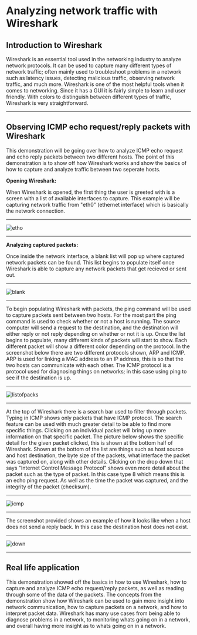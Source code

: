 # Analyzing network traffic with Wireshark


<h2>Introduction to Wireshark</h2>

Wireshark is an essential tool used in the networking industry to analyze network protocols. It can be used to capture many different types of network traffic; often mainly used to troubleshoot problems in a network such as latency issues, detecting malicious traffic, observing network traffic, and much more. Wireshark is one of the most helpful tools when it comes to networking. Since it has a GUI it is fairly simple to learn and user friendly. With colors to distinguish between different types of traffic, Wireshark is very straightforward.
<hr>

<h2>Observing ICMP echo request/reply packets with Wireshark</h2>

This demonstration will be going over how to analyze ICMP echo request and echo reply packets between two different hosts. The point of this demonstration is to show off how Wireshark works and show the basics of how to capture and analyze traffic between two seperate hosts.

<strong>Opening Wireshark:</strong>

When Wireshark is opened, the first thing the user is greeted with is a screen with a list of available interfaces to capture. This example will be capturing network traffic from "eth0" (ethernet interface) which is basically the network connection. 
<hr>

![etho](https://github.com/victorF29/Wireshark/assets/145622790/37149c1c-1e75-408e-92fc-6f43b474871f)
<hr>
<strong>Analyzing captured packets:</strong>

Once inside the network interface, a blank list will pop up where captured network packets can be found. This list begins to populate itself once Wireshark is able to capture any network packets that get recieved or sent out.
<hr>

![blank](https://github.com/victorF29/Wireshark/assets/145622790/ca2bf9e1-4154-4c26-a80c-2b0e53683222)
<hr>

To begin populating Wireshark with packets, the ping command will be used to capture packets sent between two hosts. For the most part the ping command is used to check whether or not a host is running. The source computer will send a request to the destination, and the destination will either reply or not reply depending on whether or not it is up. Once the list begins to populate, many different kinds of packets will start to show. Each different packet will show a different color depending on the protocol. In the screenshot below there are two different protocols shown, ARP and ICMP. ARP is used for linking a MAC address to an IP address, this is so that the two hosts can communicate with each other. The ICMP protocol is a protocol used for diagnosing things on networks; in this case using ping to see if the destination is up.
<hr>

![listofpacks](https://github.com/victorF29/Wireshark/assets/145622790/9f350bdf-b0f0-4879-8d20-1c654cfd22bc)
<hr>

At the top of Wireshark there is a search bar used to filter through packets. Typing in ICMP shows only packets that have ICMP protocol. The search feature can be used with much greater detail to be able to find more specific things. Clicking on an individual packet will bring up more information on that specific packet. The picture below shows the specific detail for the given packet clicked, this is shown at the bottom half of Wireshark. Shown at the bottom of the list are things such as host source and host destination, the byte size of the packets, what interface the packet was captured on, along with other details. Clicking on the drop down that says "Internet Control Message Protocol" shows even more detail about the packet such as the type of packet. In this case type 8 which means this is an echo ping request. As well as the time the packet was captured, and the integrity of the packet (checksum).
<hr>

![icmp](https://github.com/victorF29/Wireshark/assets/145622790/2960a4b1-35f6-4527-b2ee-33e62fe871a3)
<hr>

The screenshot provided shows an example of how it looks like when a host does not send a reply back. In this case the destination host does not exist.
<hr>

![down](https://github.com/victorF29/Wireshark/assets/145622790/4d8c37d1-71b4-46a7-a786-2cda77174563)
<hr>

<h2>Real life application</h2>

This demonstration showed off the basics in how to use Wireshark, how to capture and analyze ICMP echo request/reply packets, as well as reading through some of the data of the packets. The concepts from the demonstration show how Wireshark can be used to gain more insight into network communication, how to capture packets on a network, and how to interpret packet data. Wireshark has many use cases from being able to diagnose problems in a network, to monitoring whats going on in a network, and overall having more insight as to whats going on in a network. 
